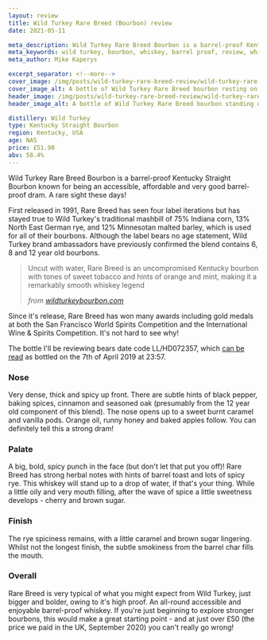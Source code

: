 ```yaml
---
layout: review
title: Wild Turkey Rare Breed (Bourbon) review
date: 2021-05-11

meta_description: Wild Turkey Rare Breed Bourbon is a barrel-proof Kentucky Straight Bourbon known for being an accessible, affordable and very good barrel-proof dram. A rare sight these days!
meta_keywords: wild turkey, bourbon, whiskey, barrel proof, review, whiskey review
meta_author: Mike Kaperys

excerpt_separator: <!--more-->
cover_image: /img/posts/wild-turkey-rare-breed-review/wild-turkey-rare-breed-cover.jpg
cover_image_alt: A bottle of Wild Turkey Rare Breed bourbon resting on stones by a fire pit
header_image: /img/posts/wild-turkey-rare-breed-review/wild-turkey-rare-breed-wide.jpg
header_image_alt: A bottle of Wild Turkey Rare Breed bourbon standing on a wall

distillery: Wild Turkey
type: Kentucky Straight Bourbon
region: Kentucky, USA
age: NAS
price: £51.90
abv: 58.4%
---
```


Wild Turkey Rare Breed Bourbon is a barrel-proof Kentucky Straight Bourbon known for being an accessible, affordable and very good barrel-proof dram. A rare sight these days!

<!--more-->

First released in 1991, Rare Breed has seen four label iterations but has stayed true to Wild Turkey's traditional mashbill of 75% Indiana corn, 13% North East German rye, and 12% Minnesotan malted barley, which is used for all of their bourbons. Although the label bears no age statement, Wild Turkey brand ambassadors have previously confirmed the blend contains 6, 8 and 12 year old bourbons.

> Uncut with water, Rare Breed is an uncompromised Kentucky bourbon with tones of sweet tobacco and hints of orange and mint, making it a remarkably smooth whiskey legend
>
> <cite>from [wildturkeybourbon.com](https://wildturkeybourbon.com/product/wild-turkey-rare-breed/)</cite>

Since it's release, Rare Breed has won many awards including gold medals at both the San Francisco World Spirits Competition and the International Wine & Spirits Competition. It's not hard to see why!

The bottle I'll be reviewing bears date code LL/HD072357, which [can be read](https://rarebird101.com/bottle-codes/) as bottled on the 7th of April 2019 at 23:57.

### Nose

Very dense, thick and spicy up front. There are subtle hints of black pepper, baking spices, cinnamon and seasoned oak (presumably from the 12 year old component of this blend). The nose opens up to a sweet burnt caramel and vanilla pods. Orange oil, runny honey and baked apples follow. You can definitely tell this a strong dram! 

### Palate

A big, bold, spicy punch in the face (but don't let that put you off)! Rare Breed has strong herbal notes with hints of barrel toast and lots of spicy rye. This whiskey will stand up to a drop of water, if that's your thing. While a little oily and very mouth filling, after the wave of spice a little sweetness develops - cherry and brown sugar.

### Finish

The rye spiciness remains, with a little caramel and brown sugar lingering. Whilst not the longest finish, the subtle smokiness from the barrel char fills the mouth.

### Overall

Rare Breed is very typical of what you might expect from Wild Turkey, just bigger and bolder, owing to it's high proof. An all-round accessible and enjoyable barrel-proof whiskey. If you're just beginning to explore stronger bourbons, this would make a great starting point - and at just over £50 (the price we paid in the UK, September 2020) you can't really go wrong!
